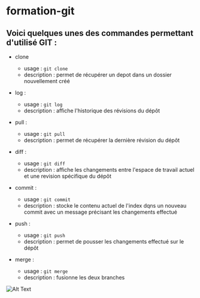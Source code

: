 # formation-git


## Voici quelques unes des commandes permettant d'utilisé GIT :
* clone
  * usage :  ``` git clone ```
  * description : permet de récupérer un depot dans un dossier nouvellement créé

* log :
  * usage :  ``` git log ```
  * description : affiche l'historique des révisions du dépôt

* pull :
  * usage :  ``` git pull ```
  * description : permet de récupérer la dernière révision du dépôt

* diff :
  * usage :  ``` git diff ```
  * description : affiche les changements entre l'espace de travail actuel et une revision spécifique du dépôt

* commit :
  * usage :  ``` git commit ```
  * description : stocke le contenu actuel de l'index dqns un nouveau  commit avec un message précisant les changements effectué

* push :
  * usage :  ``` git push ```
  * description : permet de pousser les changements effectué sur le dépôt

* merge :
  * usage :  ``` git merge ```
  * description : fusionne les deux branches

![Alt Text](https://emmanuelballery.com/files/post/e8063e011b7f714bf7ec3e1af4359edfe9fdd5d2.jpg)
